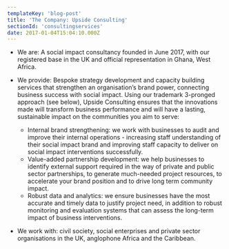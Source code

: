 ```yaml
---
templateKey: 'blog-post'
title: 'The Company: Upside Consulting'
sectionId: 'consultingservices'
date: 2017-01-04T15:04:10.000Z
---
```


* We are: A social impact consultancy founded in June 2017, with our registered base in the UK and official representation in Ghana, West Africa.
* We provide: Bespoke strategy development and capacity building services that strengthen an organisation’s brand power, connecting business success with social impact. Using our trademark 3-pronged approach (see below), Upside Consulting ensures that the innovations made will transform business performance and will have a lasting, sustainable impact on the communities you aim to serve:

  * Internal brand strengthening: we work with businesses to audit and improve their internal operations - increasing staff understanding of their social impact brand and improving staff capacity to deliver on social impact interventions successfully.
  * Value-added partnership development: we help businesses to identify external support required in the way of private and public sector partnerships, to generate much-needed project resources, to accelerate your brand position and to drive long term community impact.
  * Robust data and analytics: we ensure businesses have the most accurate and timely data to justify project need, in addition to robust monitoring and evaluation systems that can assess the long-term impact of business interventions.

* We work with: civil society, social enterprises and private sector organisations in the UK, anglophone Africa and the Caribbean.